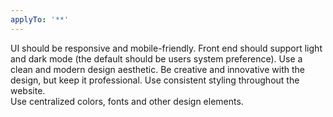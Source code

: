 ```yaml
---
applyTo: '**'
---
```

UI should be responsive and mobile-friendly.
Front end should support light and dark mode (the default should be users system preference).
Use a clean and modern design aesthetic.
Be creative and innovative with the design, but keep it professional.
Use consistent styling throughout the website.  
Use centralized colors, fonts and other design elements.